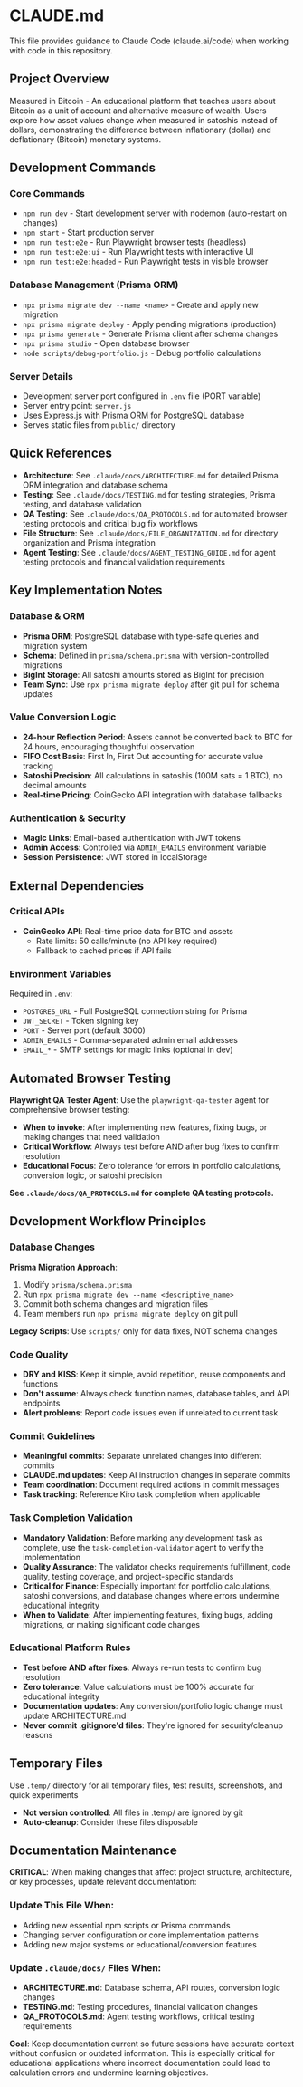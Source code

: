 # CLAUDE.md

This file provides guidance to Claude Code (claude.ai/code) when working with code in this repository.

## Project Overview

Measured in Bitcoin - An educational platform that teaches users about Bitcoin as a unit of account and alternative measure of wealth. Users explore how asset values change when measured in satoshis instead of dollars, demonstrating the difference between inflationary (dollar) and deflationary (Bitcoin) monetary systems.

## Development Commands

### Core Commands
- `npm run dev` - Start development server with nodemon (auto-restart on changes)
- `npm start` - Start production server
- `npm run test:e2e` - Run Playwright browser tests (headless)
- `npm run test:e2e:ui` - Run Playwright tests with interactive UI
- `npm run test:e2e:headed` - Run Playwright tests in visible browser

### Database Management (Prisma ORM)
- `npx prisma migrate dev --name <name>` - Create and apply new migration
- `npx prisma migrate deploy` - Apply pending migrations (production)
- `npx prisma generate` - Generate Prisma client after schema changes
- `npx prisma studio` - Open database browser
- `node scripts/debug-portfolio.js` - Debug portfolio calculations

### Server Details
- Development server port configured in `.env` file (PORT variable)
- Server entry point: `server.js`
- Uses Express.js with Prisma ORM for PostgreSQL database
- Serves static files from `public/` directory

## Quick References

- **Architecture**: See `.claude/docs/ARCHITECTURE.md` for detailed Prisma ORM integration and database schema
- **Testing**: See `.claude/docs/TESTING.md` for testing strategies, Prisma testing, and database validation
- **QA Testing**: See `.claude/docs/QA_PROTOCOLS.md` for automated browser testing protocols and critical bug fix workflows
- **File Structure**: See `.claude/docs/FILE_ORGANIZATION.md` for directory organization and Prisma integration
- **Agent Testing**: See `.claude/docs/AGENT_TESTING_GUIDE.md` for agent testing protocols and financial validation requirements

## Key Implementation Notes

### Database & ORM
- **Prisma ORM**: PostgreSQL database with type-safe queries and migration system
- **Schema**: Defined in `prisma/schema.prisma` with version-controlled migrations
- **BigInt Storage**: All satoshi amounts stored as BigInt for precision
- **Team Sync**: Use `npx prisma migrate deploy` after git pull for schema updates

### Value Conversion Logic
- **24-hour Reflection Period**: Assets cannot be converted back to BTC for 24 hours, encouraging thoughtful observation
- **FIFO Cost Basis**: First In, First Out accounting for accurate value tracking
- **Satoshi Precision**: All calculations in satoshis (100M sats = 1 BTC), no decimal amounts
- **Real-time Pricing**: CoinGecko API integration with database fallbacks

### Authentication & Security
- **Magic Links**: Email-based authentication with JWT tokens
- **Admin Access**: Controlled via `ADMIN_EMAILS` environment variable
- **Session Persistence**: JWT stored in localStorage

## External Dependencies

### Critical APIs
- **CoinGecko API**: Real-time price data for BTC and assets
  - Rate limits: 50 calls/minute (no API key required)
  - Fallback to cached prices if API fails

### Environment Variables
Required in `.env`:
- `POSTGRES_URL` - Full PostgreSQL connection string for Prisma
- `JWT_SECRET` - Token signing key
- `PORT` - Server port (default 3000)
- `ADMIN_EMAILS` - Comma-separated admin email addresses
- `EMAIL_*` - SMTP settings for magic links (optional in dev)

## Automated Browser Testing

**Playwright QA Tester Agent**: Use the `playwright-qa-tester` agent for comprehensive browser testing:
- **When to invoke**: After implementing new features, fixing bugs, or making changes that need validation
- **Critical Workflow**: Always test before AND after bug fixes to confirm resolution
- **Educational Focus**: Zero tolerance for errors in portfolio calculations, conversion logic, or satoshi precision

**See `.claude/docs/QA_PROTOCOLS.md` for complete QA testing protocols.**

## Development Workflow Principles

### Database Changes
**Prisma Migration Approach**:
1. Modify `prisma/schema.prisma`
2. Run `npx prisma migrate dev --name <descriptive_name>`
3. Commit both schema changes and migration files
4. Team members run `npx prisma migrate deploy` on git pull

**Legacy Scripts**: Use `scripts/` only for data fixes, NOT schema changes

### Code Quality
- **DRY and KISS**: Keep it simple, avoid repetition, reuse components and functions
- **Don't assume**: Always check function names, database tables, and API endpoints
- **Alert problems**: Report code issues even if unrelated to current task

### Commit Guidelines
- **Meaningful commits**: Separate unrelated changes into different commits
- **CLAUDE.md updates**: Keep AI instruction changes in separate commits
- **Team coordination**: Document required actions in commit messages
- **Task tracking**: Reference Kiro task completion when applicable

### Task Completion Validation
- **Mandatory Validation**: Before marking any development task as complete, use the `task-completion-validator` agent to verify the implementation
- **Quality Assurance**: The validator checks requirements fulfillment, code quality, testing coverage, and project-specific standards
- **Critical for Finance**: Especially important for portfolio calculations, satoshi conversions, and database changes where errors undermine educational integrity
- **When to Validate**: After implementing features, fixing bugs, adding migrations, or making significant code changes

### Educational Platform Rules
- **Test before AND after fixes**: Always re-run tests to confirm bug resolution
- **Zero tolerance**: Value calculations must be 100% accurate for educational integrity
- **Documentation updates**: Any conversion/portfolio logic change must update ARCHITECTURE.md
- **Never commit .gitignore'd files**: They're ignored for security/cleanup reasons

## Temporary Files

Use `.temp/` directory for all temporary files, test results, screenshots, and quick experiments
- **Not version controlled**: All files in .temp/ are ignored by git
- **Auto-cleanup**: Consider these files disposable

## Documentation Maintenance

**CRITICAL**: When making changes that affect project structure, architecture, or key processes, update relevant documentation:

### Update This File When:
- Adding new essential npm scripts or Prisma commands
- Changing server configuration or core implementation patterns
- Adding new major systems or educational/conversion features

### Update `.claude/docs/` Files When:
- **ARCHITECTURE.md**: Database schema, API routes, conversion logic changes
- **TESTING.md**: Testing procedures, financial validation changes
- **QA_PROTOCOLS.md**: Agent testing workflows, critical testing requirements

**Goal**: Keep documentation current so future sessions have accurate context without confusion or outdated information. This is especially critical for educational applications where incorrect documentation could lead to calculation errors and undermine learning objectives.